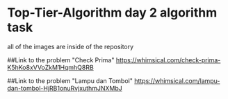 # Top-Tier-Algorithm day 2 algorithm task

all of the images are inside of the repository

##Link to the problem "Check Prima"
https://whimsical.com/check-prima-K5hKo8xVVoZkM1HqmhQ8RB

##Link to the problem "Lampu dan Tombol"
https://whimsical.com/lampu-dan-tombol-HjRB1onuRvjxuthmJNXMbJ
